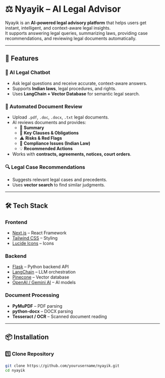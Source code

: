 # ⚖️ Nyayik – AI Legal Advisor

Nyayik is an **AI-powered legal advisory platform** that helps users get instant, intelligent, and context-aware legal insights.  
It supports answering legal queries, summarizing laws, providing case recommendations, and reviewing legal documents automatically.

---

## 🚀 Features

### 💬 AI Legal Chatbot
- Ask legal questions and receive accurate, context-aware answers.
- Supports **Indian laws**, legal procedures, and rights.
- Uses **LangChain + Vector Database** for semantic legal search.

### 📄 Automated Document Review
- Upload `.pdf`, `.doc`, `.docx`, `.txt` legal documents.
- AI reviews documents and provides:
  - 📄 **Summary**
  - 📜 **Key Clauses & Obligations**
  - ⚠ **Risks & Red Flags**
  - 📑 **Compliance Issues (Indian Law)**
  - 💡 **Recommended Actions**
- Works with **contracts, agreements, notices, court orders**.

### 🔍 Legal Case Recommendations
- Suggests relevant legal cases and precedents.
- Uses **vector search** to find similar judgments.

---

## 🛠️ Tech Stack

### **Frontend**
- [Next.js](https://nextjs.org/) – React Framework
- [Tailwind CSS](https://tailwindcss.com/) – Styling
- [Lucide Icons](https://lucide.dev/) – Icons

### **Backend**
- [Flask](https://flask.palletsprojects.com/) – Python backend API
- [LangChain](https://www.langchain.com/) – LLM orchestration
- [Pinecone](https://www.pinecone.io/) – Vector database
- [OpenAI / Gemini AI](https://platform.openai.com/) – AI models

### **Document Processing**
- **PyMuPDF** – PDF parsing
- **python-docx** – DOCX parsing
- **Tesseract / OCR** – Scanned document reading

---

## 📦 Installation

### **1️⃣ Clone Repository**
```bash
git clone https://github.com/yourusername/nyayik.git
cd nyayik
